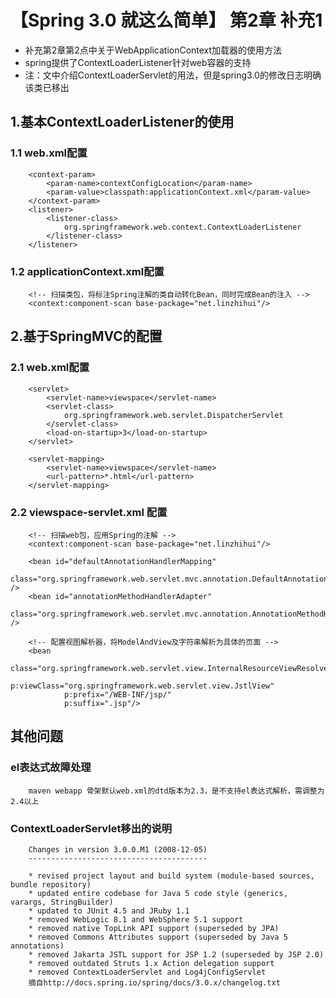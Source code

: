 # 【Spring 3.0 就这么简单】 第2章 补充1
* 补充第2章第2点中关于WebApplicationContext加载器的使用方法
* spring提供了ContextLoaderListener针对web容器的支持
* 注：文中介绍ContextLoaderServlet的用法，但是spring3.0的修改日志明确该类已移出

## 1.基本ContextLoaderListener的使用
### 1.1 web.xml配置
		<context-param>
			<param-name>contextConfigLocation</param-name>
			<param-value>classpath:applicationContext.xml</param-value>
		</context-param>
		<listener>
			<listener-class>
				org.springframework.web.context.ContextLoaderListener
			</listener-class>
		</listener>
		
### 1.2 applicationContext.xml配置
		<!-- 扫描类包，将标注Spring注解的类自动转化Bean，同时完成Bean的注入 -->
		<context:component-scan base-package="net.linzhihui"/>
	
## 2.基于SpringMVC的配置
### 2.1 web.xml配置
		<servlet>
			<servlet-name>viewspace</servlet-name>
			<servlet-class>
				org.springframework.web.servlet.DispatcherServlet
			</servlet-class>
			<load-on-startup>3</load-on-startup>
		</servlet>
		
		<servlet-mapping>
			<servlet-name>viewspace</servlet-name>
			<url-pattern>*.html</url-pattern>
		</servlet-mapping>
### 2.2 viewspace-servlet.xml 配置
		<!-- 扫描web包，应用Spring的注解 -->
		<context:component-scan base-package="net.linzhihui"/>
		
		<bean id="defaultAnnotationHandlerMapping"
		      class="org.springframework.web.servlet.mvc.annotation.DefaultAnnotationHandlerMapping" />
		<bean id="annotationMethodHandlerAdapter"
		      class="org.springframework.web.servlet.mvc.annotation.AnnotationMethodHandlerAdapter" />
		
		<!-- 配置视图解析器，将ModelAndView及字符串解析为具体的页面 -->
		<bean
		        class="org.springframework.web.servlet.view.InternalResourceViewResolver"
		        p:viewClass="org.springframework.web.servlet.view.JstlView"
		        p:prefix="/WEB-INF/jsp/"
		        p:suffix=".jsp"/>
            
## 其他问题
### el表达式故障处理
		maven webapp 骨架默认web.xml的dtd版本为2.3，是不支持el表达式解析，需调整为2.4以上
### ContextLoaderServlet移出的说明
		Changes in version 3.0.0.M1 (2008-12-05)
		----------------------------------------
		
		* revised project layout and build system (module-based sources, bundle repository)
		* updated entire codebase for Java 5 code style (generics, varargs, StringBuilder)
		* updated to JUnit 4.5 and JRuby 1.1
		* removed WebLogic 8.1 and WebSphere 5.1 support
		* removed native TopLink API support (superseded by JPA)
		* removed Commons Attributes support (superseded by Java 5 annotations)
		* removed Jakarta JSTL support for JSP 1.2 (superseded by JSP 2.0)
		* removed outdated Struts 1.x Action delegation support
		* removed ContextLoaderServlet and Log4jConfigServlet
		摘自http://docs.spring.io/spring/docs/3.0.x/changelog.txt
		

